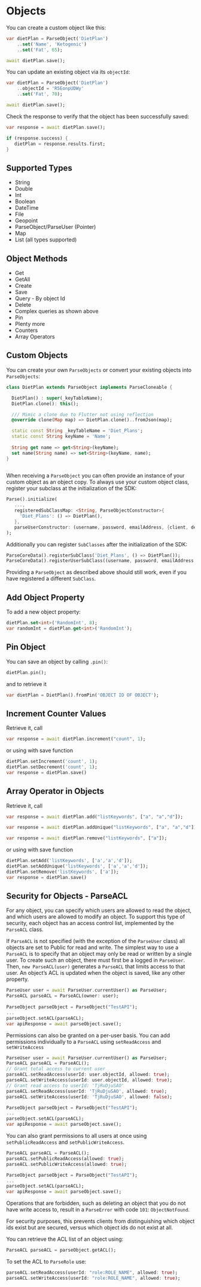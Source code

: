 # Objects

You can create a custom object like this:

```dart
var dietPlan = ParseObject('DietPlan')
	..set('Name', 'Ketogenic')
	..set('Fat', 65);

await dietPlan.save();
```

You can update an existing object via its `objectId`:

```dart
var dietPlan = ParseObject('DietPlan')
	..objectId = 'R5EonpUDWy'
	..set('Fat', 70);

await dietPlan.save();
```

Check the response to verify that the object has been successfully saved:

```dart
var response = await dietPlan.save();

if (response.success) {
   dietPlan = response.results.first;
}
```

## Supported Types

* String
* Double
* Int
* Boolean
* DateTime
* File
* Geopoint
* ParseObject/ParseUser (Pointer)
* Map
* List (all types supported)

## Object Methods

* Get
* GetAll
* Create
* Save
* Query - By object Id
* Delete
* Complex queries as shown above
* Pin
* Plenty more
* Counters
* Array Operators

## Custom Objects

You can create your own `ParseObjects` or convert your existing objects into `ParseObjects`:

```dart
class DietPlan extends ParseObject implements ParseCloneable {

  DietPlan() : super(_keyTableName);
  DietPlan.clone(): this();

  /// Mimic a clone due to Flutter not using reflection
  @override clone(Map map) => DietPlan.clone()..fromJson(map);

  static const String _keyTableName = 'Diet_Plans';
  static const String keyName = 'Name';
  
  String get name => get<String>(keyName);
  set name(String name) => set<String>(keyName, name);
}
  
```

When receiving a `ParseObject` you can often provide an instance of your custom object as an object copy. To always use your custom object class, register your subclass at the initialization of the SDK:

```dart
Parse().initialize(
   ...,
   registeredSubClassMap: <String, ParseObjectConstructor>{
     'Diet_Plans': () => DietPlan(),
   },
   parseUserConstructor: (username, password, emailAddress, {client, debug, sessionToken}) => CustomParseUser(username, password, emailAddress),
);
```

Additionally you can register `SubClasses` after the initialization of the SDK:

```dart
ParseCoreData().registerSubClass('Diet_Plans', () => DietPlan());
ParseCoreData().registerUserSubClass((username, password, emailAddress, {client, debug, sessionToken}) => CustomParseUser(username, password, emailAddress));
```

Providing a `ParseObject` as described above should still work, even if you have registered a different `SubClass`.

## Add Object Property

To add a new object property:

```dart
dietPlan.set<int>('RandomInt', 8);
var randomInt = dietPlan.get<int>('RandomInt');
```

## Pin Object

You can save an object by calling `.pin()`:

```dart
dietPlan.pin();
```

and to retrieve it

```dart
var dietPlan = DietPlan().fromPin('OBJECT ID OF OBJECT');
```

## Increment Counter Values

Retrieve it, call

```dart
var response = await dietPlan.increment("count", 1);
```

or using with save function

```dart
dietPlan.setIncrement('count', 1);
dietPlan.setDecrement('count', 1);
var response = dietPlan.save()
```

## Array Operator in Objects

Retrieve it, call

```dart
var response = await dietPlan.add("listKeywords", ["a", "a","d"]);

var response = await dietPlan.addUnique("listKeywords", ["a", "a","d"]);

var response = await dietPlan.remove("listKeywords", ["a"]);
```

or using with save function

```dart
dietPlan.setAdd('listKeywords', ['a','a','d']);
dietPlan.setAddUnique('listKeywords', ['a','a','d']);
dietPlan.setRemove('listKeywords', ['a']);
var response = dietPlan.save()
```

## Security for Objects - ParseACL

For any object, you can specify which users are allowed to read the object, and which users are allowed to modify an object.
To support this type of security, each object has an access control list, implemented by the `ParseACL` class.

If `ParseACL` is not specified (with the exception of the `ParseUser` class) all objects are set to Public for read and write.
The simplest way to use a `ParseACL` is to specify that an object may only be read or written by a single user.
To create such an object, there must first be a logged in `ParseUser`. Then, `new ParseACL(user)` generates a `ParseACL` that limits access to that user. An object’s ACL is updated when the object is saved, like any other property.

```dart
ParseUser user = await ParseUser.currentUser() as ParseUser;
ParseACL parseACL = ParseACL(owner: user);
  
ParseObject parseObject = ParseObject("TestAPI");
...
parseObject.setACL(parseACL);
var apiResponse = await parseObject.save();
```

Permissions can also be granted on a per-user basis. You can add permissions individually to a `ParseACL` using `setReadAccess` and `setWriteAccess`

```dart
ParseUser user = await ParseUser.currentUser() as ParseUser;
ParseACL parseACL = ParseACL();
// Grant total access to current user
parseACL.setReadAccess(userId: user.objectId, allowed: true);
parseACL.setWriteAccess(userId: user.objectId, allowed: true);
// Grant read access to userId: 'TjRuDjuSAO' 
parseACL.setReadAccess(userId: 'TjRuDjuSAO', allowed: true);
parseACL.setWriteAccess(userId: 'TjRuDjuSAO', allowed: false);

ParseObject parseObject = ParseObject("TestAPI");
...
parseObject.setACL(parseACL);
var apiResponse = await parseObject.save();
```

You can also grant permissions to all users at once using `setPublicReadAccess` and `setPublicWriteAccess`.

```dart
ParseACL parseACL = ParseACL();
parseACL.setPublicReadAccess(allowed: true);
parseACL.setPublicWriteAccess(allowed: true);

ParseObject parseObject = ParseObject("TestAPI");
...  
parseObject.setACL(parseACL);
var apiResponse = await parseObject.save();
```

Operations that are forbidden, such as deleting an object that you do not have write access to, result in a `ParseError` with code `101`: `ObjectNotFound`.

For security purposes, this prevents clients from distinguishing which object ids exist but are secured, versus which object ids do not exist at all.

You can retrieve the ACL list of an object using:

```dart
ParseACL parseACL = parseObject.getACL();
```

To set the ACL to `ParseRole` use:

```dart
parseACL.setReadAccess(userId: "role:ROLE_NAME", allowed: true);
parseACL.setWriteAccess(userId: "role:ROLE_NAME", allowed: true);
```